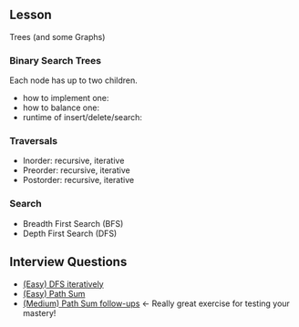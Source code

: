 ## Lesson

Trees (and some Graphs)

### Binary Search Trees

Each node has up to two children.

* how to implement one: 
* how to balance one:  
* runtime of insert/delete/search:  

### Traversals

* Inorder: recursive, iterative
* Preorder: recursive, iterative
* Postorder: recursive, iterative

### Search

* Breadth First Search (BFS)
* Depth First Search (DFS)

## Interview Questions

* [(Easy) DFS iteratively](./questions/question-dfs-iterative.md)
* [(Easy) Path Sum](https://leetcode.com/problems/path-sum/#/description)
* [(Medium) Path Sum follow-ups](./questions/question-path-sum.md) <- Really great exercise for testing your mastery!
